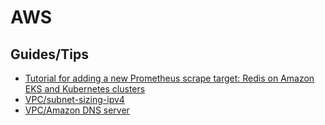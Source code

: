 # AWS

## Guides/Tips

* [Tutorial for adding a new Prometheus scrape target: Redis on Amazon EKS and Kubernetes clusters](https://docs.aws.amazon.com/AmazonCloudWatch/latest/monitoring/ContainerInsights-Prometheus-Setup-redis-eks.html)
* [VPC/subnet-sizing-ipv4](https://docs.aws.amazon.com/vpc/latest/userguide/subnet-sizing.html#subnet-sizing-ipv4)
* [VPC/Amazon DNS server](https://docs.aws.amazon.com/vpc/latest/userguide/AmazonDNS-concepts.html#AmazonDNS)